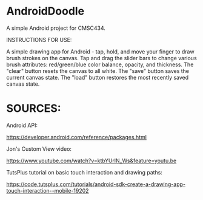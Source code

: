 # AndroidDoodle
A simple Android project for CMSC434.

INSTRUCTIONS FOR USE:

A simple drawing app for Android - tap, hold, and move your finger to draw brush strokes on the canvas. 
Tap and drag the slider bars to change various brush attributes: red/green/blue color balance, opacity, and thickness. 
The "clear" button resets the canvas to all white.
The "save" button saves the current canvas state.
The "load" button restores the most recently saved canvas state. 


# SOURCES:

Android API:

https://developer.android.com/reference/packages.html

Jon's Custom View video:

https://www.youtube.com/watch?v=ktbYUrlN_Ws&feature=youtu.be

TutsPlus tutorial on basic touch interaction and drawing paths:

https://code.tutsplus.com/tutorials/android-sdk-create-a-drawing-app-touch-interaction--mobile-19202

